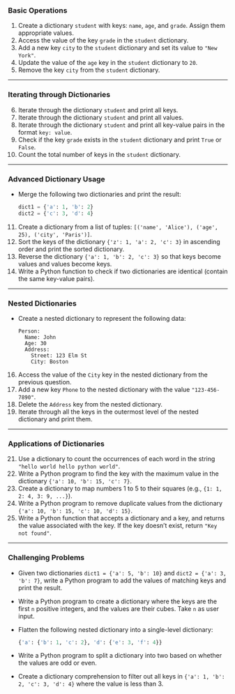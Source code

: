 ### **Basic Operations**

1. Create a dictionary `student` with keys: `name`, `age`, and `grade`. Assign them appropriate values.
2. Access the value of the key `grade` in the `student` dictionary.
3. Add a new key `city` to the `student` dictionary and set its value to `"New York"`.
4. Update the value of the `age` key in the `student` dictionary to `20`.
5. Remove the key `city` from the `student` dictionary.

---

### **Iterating through Dictionaries**

6. Iterate through the dictionary `student` and print all keys.
7. Iterate through the dictionary `student` and print all values.
8. Iterate through the dictionary `student` and print all key-value pairs in the format `key: value`.
9. Check if the key `grade` exists in the `student` dictionary and print `True` or `False`.
10. Count the total number of keys in the `student` dictionary.

---

### **Advanced Dictionary Usage**

- Merge the following two dictionaries and print the result:
  
  ```python
  dict1 = {'a': 1, 'b': 2}  
  dict2 = {'c': 3, 'd': 4}  
  ```
11. Create a dictionary from a list of tuples: `[('name', 'Alice'), ('age', 25), ('city', 'Paris')]`.
12. Sort the keys of the dictionary `{'z': 1, 'a': 2, 'c': 3}` in ascending order and print the sorted dictionary.
13. Reverse the dictionary `{'a': 1, 'b': 2, 'c': 3}` so that keys become values and values become keys.
14. Write a Python function to check if two dictionaries are identical (contain the same key-value pairs).

---

### **Nested Dictionaries**

- Create a nested dictionary to represent the following data:
  
  ```
  Person:  
    Name: John  
    Age: 30  
    Address:  
      Street: 123 Elm St  
      City: Boston  
  ```
16. Access the value of the `City` key in the nested dictionary from the previous question.
17. Add a new key `Phone` to the nested dictionary with the value `"123-456-7890"`.
18. Delete the `Address` key from the nested dictionary.
19. Iterate through all the keys in the outermost level of the nested dictionary and print them.

---

### **Applications of Dictionaries**

21. Use a dictionary to count the occurrences of each word in the string `"hello world hello python world"`.
22. Write a Python program to find the key with the maximum value in the dictionary `{'a': 10, 'b': 15, 'c': 7}`.
23. Create a dictionary to map numbers 1 to 5 to their squares (e.g., `{1: 1, 2: 4, 3: 9, ...}`).
24. Write a Python program to remove duplicate values from the dictionary `{'a': 10, 'b': 15, 'c': 10, 'd': 15}`.
25. Write a Python function that accepts a dictionary and a key, and returns the value associated with the key. If the key doesn’t exist, return `"Key not found"`.

---

### **Challenging Problems**

- Given two dictionaries `dict1 = {'a': 5, 'b': 10}` and `dict2 = {'a': 3, 'b': 7}`, write a Python program to add the values of matching keys and print the result.

- Write a Python program to create a dictionary where the keys are the first `n` positive integers, and the values are their cubes. Take `n` as user input.

- Flatten the following nested dictionary into a single-level dictionary:
  
  ```python
  {'a': {'b': 1, 'c': 2}, 'd': {'e': 3, 'f': 4}}  
  ```

- Write a Python program to split a dictionary into two based on whether the values are odd or even.

- Create a dictionary comprehension to filter out all keys in `{'a': 1, 'b': 2, 'c': 3, 'd': 4}` where the value is less than 3.




